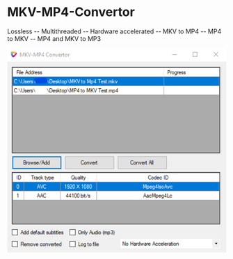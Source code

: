 # MKV-MP4-Convertor
Lossless -- Multithreaded -- Hardware accelerated -- MKV to MP4 -- MP4 to MKV -- MP4 and MKV to MP3

<p align="center">
  <img src="screenshots/Screenshot 2021-04-09 210407.png" width="600" title="ScreenShot">
</p>

